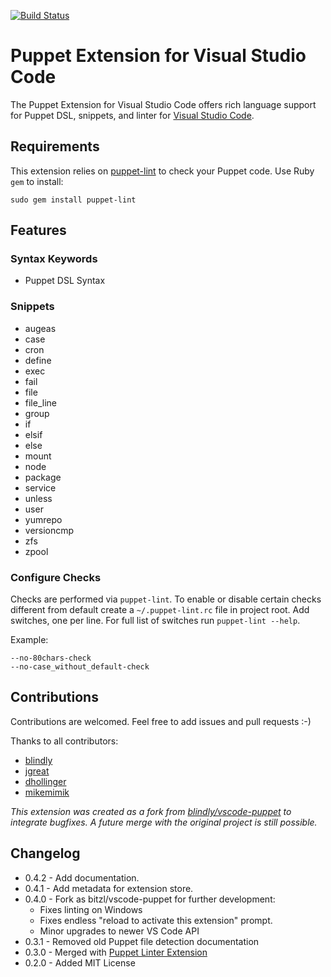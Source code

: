 [![Build Status](https://travis-ci.org/bitzl/vscode-puppet.svg?branch=master)](https://travis-ci.org/bitzl/vscode-puppet)

# Puppet Extension for Visual Studio Code

The Puppet Extension for Visual Studio Code offers rich language support for Puppet DSL, snippets, and linter for [Visual Studio Code](http://code.visualstudio.com).

## Requirements
This extension relies on [puppet-lint](http://puppet-lint.com/) to check your Puppet code. Use Ruby `gem` to install:

```
sudo gem install puppet-lint
```

## Features

### Syntax Keywords
- Puppet DSL Syntax

### Snippets
- augeas
- case
- cron
- define
- exec
- fail
- file
- file_line
- group
- if
- elsif
- else
- mount
- node
- package
- service
- unless
- user
- yumrepo
- versioncmp
- zfs
- zpool

### Configure Checks

Checks are performed via `puppet-lint`. To enable or disable certain checks different from default create a `~/.puppet-lint.rc` file in project root. Add switches, one per line. For full list of switches run `puppet-lint --help`.

Example:
```
--no-80chars-check
--no-case_without_default-check
```

## Contributions

Contributions are welcomed. Feel free to add issues and pull requests :-)

Thanks to all contributors:
- [blindly](https://github.com/blindly)
- [jgreat](https://github.com/jgreat)
- [dhollinger](https://github.com/dhollinger)
- [mikemimik](https://github.com/mikemimik)

*This extension was created as a fork from [blindly/vscode-puppet](https://github.com/blindly/vscode-puppet) to integrate bugfixes. A future merge with the original project is still possible.*

## Changelog
- 0.4.2 - Add documentation.
- 0.4.1 - Add metadata for extension store.
- 0.4.0 - Fork as bitzl/vscode-puppet for further development:
  - Fixes linting on Windows
  - Fixes endless "reload to activate this extension" prompt.
  - Minor upgrades to newer VS Code API
- 0.3.1 - Removed old Puppet file detection documentation
- 0.3.0 - Merged with [Puppet Linter Extension](https://github.com/jgreat/vscode-puppetlinter)
- 0.2.0 - Added MIT License

